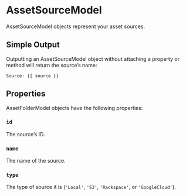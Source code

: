 AssetSourceModel
=================

AssetSourceModel objects represent your asset sources.

## Simple Output

Outputting an AssetSourceModel object without attaching a property or method will return the source’s name:

```twig
Source: {{ source }}
```

## Properties

AssetFolderModel objects have the following properties:

### `id`

The source’s ID.

### `name`

The name of the source.

### `type`

The type of source it is (`'Local'`, `'S3'`, `'Rackspace'`, or `'GoogleCloud'`).
